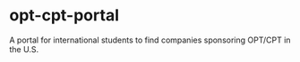 # opt-cpt-portal
A portal for international students to find companies sponsoring OPT/CPT in the U.S.
